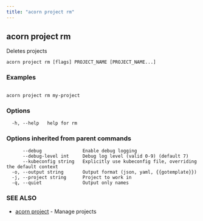 ```yaml
---
title: "acorn project rm"
---
```

## acorn project rm

Deletes projects

```
acorn project rm [flags] PROJECT_NAME [PROJECT_NAME...]
```

### Examples

```

acorn project rm my-project

```

### Options

```
  -h, --help   help for rm
```

### Options inherited from parent commands

```
      --debug               Enable debug logging
      --debug-level int     Debug log level (valid 0-9) (default 7)
      --kubeconfig string   Explicitly use kubeconfig file, overriding the default context
  -o, --output string       Output format (json, yaml, {{gotemplate}})
  -j, --project string      Project to work in
  -q, --quiet               Output only names
```

### SEE ALSO

* [acorn project](acorn_project.md)	 - Manage projects

